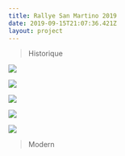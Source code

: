 ```yaml
---
title: Rallye San Martino 2019
date: 2019-09-15T21:07:36.421Z
layout: project
---
```

> Historique

![](/images/dsc_0200_risultato.jpeg)

![](/images/dsc_0192_risultato.jpeg)

![](/images/dsc_0170_risultato.jpeg)

![](/images/dsc_0171_risultato.jpeg)

![](/images/dsc_0183_risultato.jpeg)

> Modern

![]()
